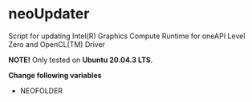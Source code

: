 # neoUpdater
Script for updating Intel(R) Graphics Compute Runtime for oneAPI Level Zero and OpenCL(TM) Driver

**NOTE!** Only tested on **Ubuntu 20.04.3 LTS**.

**Change following variables**
* NEOFOLDER
